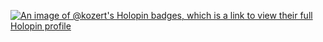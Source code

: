 [![An image of @kozert's Holopin badges, which is a link to view their full Holopin profile](https://holopin.me/kozert)](https://holopin.io/@kozert)



